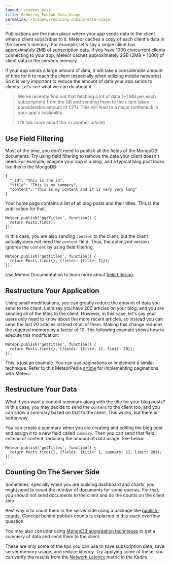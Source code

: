 ```yaml
---
layout: academy_post
title: Reducing PubSub Data Usage
permalink: /academy/reducing-pubsub-data-usage
---
```


Publications are the main place where your app sends data to the client when a client subscribes to it. Meteor caches a copy of each client's data in the server's memory. For example, let's say a single client has  approximately 2MB of subscription data. If you have 1000 concurrent clients connecting to your app, Meteor caches approximately 2GB (2MB * 1000) of client data in the server's memory.

If your app sends a large amount of data, it will take a considerable amount of time for it to reach the client (especially when utilizing mobile networks). So it is very important to reduce the amount of data your app sends to clients. Let’s see what we can do about it.

> We've recently find out that fetching a lot of data (~1 MB per each subscription) from the DB and sending them to the client takes considerable amount of CPU. This will lead to a major bottleneck in your app's scalability.
>
> (I'll talk more about this in another article)

## Use Field Filtering

Most of the time, you don't need to publish all the fields of the MongoDB documents. Try using field filtering to remove the data your client doesn't need. For example, imagine your app is a blog, and a typical blog post looks like this in the MongoDB:

    {
      "_id": "this is the id",
      "title": "This is my summery",
      "content": "This is my content and it is very very long"
    }

Your home page contains a list of all blog posts and their titles. This is the publication for that.

    Meteor.publish('getTitles', function() {
      return Posts.find();
    });

In this case, you are also sending `content` to the client, but the client actually does not need the `content` field. Thus, the optimized version ignores the `content` by using field filtering.

    Meteor.publish('getTitles', function() {
      return Posts.find({}, {fields: {title: 1}});
    });

Use Meteor Documentation to learn more about [field filtering](http://docs.meteor.com/#fieldspecifiers).

## Restructure Your Application

Using small modifications, you can greatly reduce the amount of data you send to the client. Let's say you have 200 articles on your blog, and you are sending all of the titles to the client. However, in this case, let's say your users only need to know about the more recent articles, so instead you can send the last 20 articles instead of all of them. Making this change reduces the required memory by a factor of 10. The following example shows how to execute this modification:

    Meteor.publish('getTitles', function() {
      return Posts.find({}, {fields: {title: 1}, limit: 20});
    });

This is just an example. You can use paginations or implement a similar technique. Refer to this MeteorPedia [article](http://www.meteorpedia.com/read/Infinite_Scrolling) for implementing paginations with Meteor.

## Restructure Your Data

What if you want a content summary along with the title for your blog posts? In this case, you may decide to send the `content` to the client too, and you can show a summary based on that to the client. This works, but there is better way.

You can create a summary when you are creating and editing the blog post and assign it to a new field called `summary`. Then you can send that field instead of content, reducing the amount of data usage. See below.

    Meteor.publish('getTitles', function() {
      return Posts.find({}, {fields: {title: 1, summary: 1}, limit: 20});
    });

## Counting On The Server Side

Sometimes, specially when you are building dashboard and charts, you might need to count the number of documents for some queries. For that, you should not send documents to the client and do the counts on the client side. 

Best way is to count them in the server side using a package like [publish-counts](https://github.com/percolatestudio/publish-counts/). Concept behind publish-counts is explained in [this](http://stackoverflow.com/questions/14656567/meteor-subscribe-to-a-count) stack overflow question.

You may also consider using [MongoDB aggregation techniques](https://atmospherejs.com/?q=aggregate) to get a summery of data and send them to the client.

These are only some of the tips you can use to save subscription data, save server memory usage, and reduce latency. Try applying some of these; you can verify the results from the [Network Latency](http://support.kadira.io/knowledgebase/articles/372869-network-latency) metric in the Kadira.